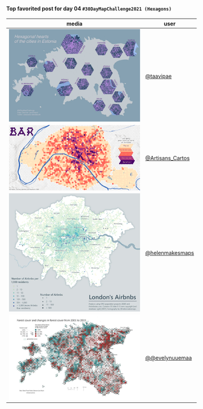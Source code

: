 #### Top favorited post for day 04 `#30DayMapChallenge2021 (Hexagons)`

| media | user | 
|-------|------|
| ![image](../uploads/4d70df8d8914a31bbf89de80519ae41a/image.png) |[@taavipae](https://twitter.com/taavipae/status/1456180554479644673)| 
| ![image](../uploads/ed81b7d3bebd6197bdd6e36a82ed77f0/image.png) |[@Artisans_Cartos](https://twitter.com/Artisans_Cartos/status/1456198564800090113)| 
| ![image](../uploads/9e049dd04af9453987585f0adb8af118/image.png) |[@helenmakesmaps](https://twitter.com/helenmakesmaps/status/1456258072834314248)| 
| ![image](../uploads/bca7d13de0f82c282aa2ef477da29547/image.png) |[@@evelynuuemaa](https://twitter.com/evelynuuemaa/status/1456172173027123203)|
